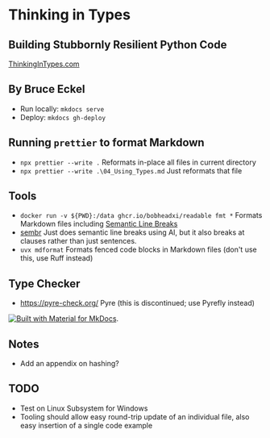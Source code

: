 # Thinking in Types

## Building Stubbornly Resilient Python Code

[ThinkingInTypes.com](https://thinkingintypes.com/)

## By Bruce Eckel

- Run locally: `mkdocs serve`
- Deploy: `mkdocs gh-deploy`

## Running `prettier` to format Markdown

- `npx prettier --write .` Reformats in-place all files in current directory
- `npx prettier --write .\04_Using_Types.md` Just reformats that file

## Tools

- `docker run -v ${PWD}:/data ghcr.io/bobheadxi/readable fmt *`  Formats Markdown files including [Semantic Line Breaks](https://sembr.org/)
- [sembr](https://github.com/admk/sembr) Just does semantic line breaks using AI, but it also breaks at clauses rather than just sentences.
- `uvx mdformat`  Formats fenced code blocks in Markdown files (don't use this, use Ruff instead)

## Type Checker

- https://pyre-check.org/ Pyre (this is discontinued; use Pyrefly instead)

[![Built with Material for MkDocs](https://img.shields.io/badge/Material_for_MkDocs-526CFE?style=for-the-badge&logo=MaterialForMkDocs&logoColor=white)](https://squidfunk.github.io/mkdocs-material/).

## Notes

- Add an appendix on hashing?

## TODO

- Test on Linux Subsystem for Windows
- Tooling should allow easy round-trip update of an individual file, also easy insertion of a single code example
